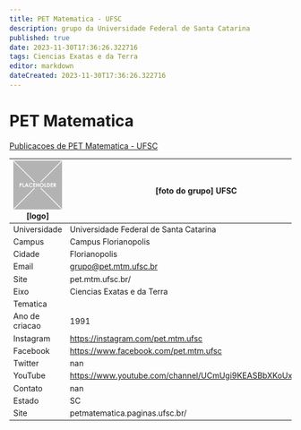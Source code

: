 ```yaml
---
title: PET Matematica - UFSC
description: grupo da Universidade Federal de Santa Catarina
published: true
date: 2023-11-30T17:36:26.322716
tags: Ciencias Exatas e da Terra
editor: markdown
dateCreated: 2023-11-30T17:36:26.322716
---
```


# PET Matematica

[Publicacoes de PET Matematica - UFSC](/atividade/81PETMatematicaUFSC/feed.md)

| ![placeholder.png](/placeholder.png) [logo] | [foto do grupo] UFSC         |
| ------------------------------------------- | ------------------------------------------------- |
| Universidade                                | Universidade Federal de Santa Catarina      |
| Campus                                      | Campus Florianopolis            |
| Cidade                                      | Florianopolis             |
| Email                                       | grupo@pet.mtm.ufsc.br             |
| Site                                        | pet.mtm.ufsc.br/              |
| Eixo                                        | Ciencias Exatas e da Terra              |
| Tematica                                    |           |
| Ano de criacao                              | 1991        |
| Instagram                                   | https://instagram.com/pet.mtm.ufsc         |
| Facebook                                    | https://www.facebook.com/pet.mtm.ufsc          |
| Twitter                                     | nan           |
| YouTube                                     | https://www.youtube.com/channel/UCmUgi9KEASBbXKoUxEdpJ4w           |
| Contato                                     | nan         |
| Estado                                      |  SC            |
| Site                                        | petmatematica.paginas.ufsc.br/ |
